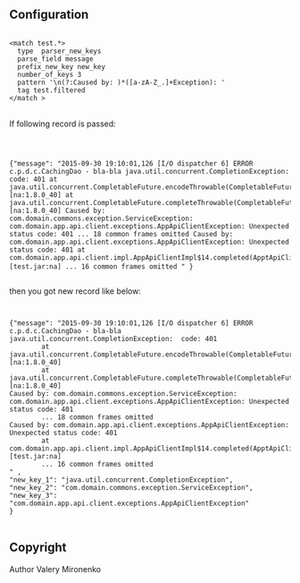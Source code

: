 <h2>Configuration
</h2>
<pre>
<code>
&lt;match test.*&gt;
  type  parser_new_keys
  parse_field message
  prefix_new_key new_key
  number_of_keys 3
  pattern '\n(?:Caused by: )*([a-zA-Z_.]+Exception): '
  tag test.filtered
&lt;/match &gt;
</code>
</pre>
If following record is passed:
<pre>
<code>

{"message": "2015-09-30 19:10:01,126 [I/O dispatcher 6] ERROR c.p.d.c.CachingDao - bla-bla
java.util.concurrent.CompletionException:  code: 401
        at java.util.concurrent.CompletableFuture.encodeThrowable(CompletableFuture.java:292) [na:1.8.0_40]
        at java.util.concurrent.CompletableFuture.completeThrowable(CompletableFuture.java:308) [na:1.8.0_40]
Caused by: com.domain.commons.exception.ServiceException: com.domain.app.api.client.exceptions.AppApiClientException: Unexpected status code: 401
        ... 18 common frames omitted
Caused by: com.domain.app.api.client.exceptions.AppApiClientException: Unexpected status code: 401
        at com.domain.app.api.client.impl.AppApiClientImpl$14.completed(ApptApiClientImpl.java:235) [test.jar:na]
        ... 16 common frames omitted
" }
</code>
</pre>
then you got new record like below:
<pre>
<code>

{"message": "2015-09-30 19:10:01,126 [I/O dispatcher 6] ERROR c.p.d.c.CachingDao - bla-bla
java.util.concurrent.CompletionException:  code: 401
        at java.util.concurrent.CompletableFuture.encodeThrowable(CompletableFuture.java:292) [na:1.8.0_40]
        at java.util.concurrent.CompletableFuture.completeThrowable(CompletableFuture.java:308) [na:1.8.0_40]
Caused by: com.domain.commons.exception.ServiceException: com.domain.app.api.client.exceptions.AppApiClientException: Unexpected status code: 401
        ... 18 common frames omitted
Caused by: com.domain.app.api.client.exceptions.AppApiClientException: Unexpected status code: 401
        at com.domain.app.api.client.impl.AppApiClientImpl$14.completed(ApptApiClientImpl.java:235) [test.jar:na]
        ... 16 common frames omitted
" ,
"new_key_1": "java.util.concurrent.CompletionException",
"new_key_2": "com.domain.commons.exception.ServiceException",
"new_key_3": "com.domain.app.api.client.exceptions.AppApiClientException"
}
</code>
</pre>
<h2>Copyright</h2>

Author	Valery Mironenko 

